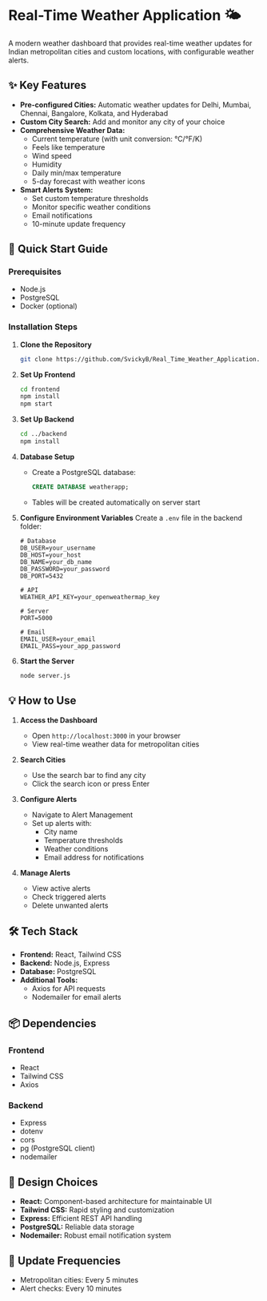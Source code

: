# Real-Time Weather Application 🌤️

A modern weather dashboard that provides real-time weather updates for Indian metropolitan cities and custom locations, with configurable weather alerts.

## ✨ Key Features

- **Pre-configured Cities:** Automatic weather updates for Delhi, Mumbai, Chennai, Bangalore, Kolkata, and Hyderabad
- **Custom City Search:** Add and monitor any city of your choice
- **Comprehensive Weather Data:**
  - Current temperature (with unit conversion: °C/°F/K)
  - Feels like temperature
  - Wind speed
  - Humidity
  - Daily min/max temperature
  - 5-day forecast with weather icons
- **Smart Alerts System:**
  - Set custom temperature thresholds
  - Monitor specific weather conditions
  - Email notifications
  - 10-minute update frequency

## 🚀 Quick Start Guide

### Prerequisites

- Node.js
- PostgreSQL
- Docker (optional)

### Installation Steps

1. **Clone the Repository**
   ```bash
   git clone https://github.com/SvickyB/Real_Time_Weather_Application.git
   ```

2. **Set Up Frontend**
   ```bash
   cd frontend
   npm install
   npm start
   ```

3. **Set Up Backend**
   ```bash
   cd ../backend
   npm install
   ```

4. **Database Setup**
   - Create a PostgreSQL database:
     ```sql
     CREATE DATABASE weatherapp;
     ```
   - Tables will be created automatically on server start

5. **Configure Environment Variables**
   Create a `.env` file in the backend folder:
   ```env
   # Database
   DB_USER=your_username
   DB_HOST=your_host
   DB_NAME=your_db_name
   DB_PASSWORD=your_password
   DB_PORT=5432

   # API
   WEATHER_API_KEY=your_openweathermap_key

   # Server
   PORT=5000

   # Email
   EMAIL_USER=your_email
   EMAIL_PASS=your_app_password
   ```

6. **Start the Server**
   ```bash
   node server.js
   ```

## 💡 How to Use

1. **Access the Dashboard**
   - Open `http://localhost:3000` in your browser
   - View real-time weather data for metropolitan cities

2. **Search Cities**
   - Use the search bar to find any city
   - Click the search icon or press Enter

3. **Configure Alerts**
   - Navigate to Alert Management
   - Set up alerts with:
     - City name
     - Temperature thresholds
     - Weather conditions
     - Email address for notifications

4. **Manage Alerts**
   - View active alerts
   - Check triggered alerts
   - Delete unwanted alerts

## 🛠️ Tech Stack

- **Frontend:** React, Tailwind CSS
- **Backend:** Node.js, Express
- **Database:** PostgreSQL
- **Additional Tools:**
  - Axios for API requests
  - Nodemailer for email alerts

## 📦 Dependencies

### Frontend
- React
- Tailwind CSS
- Axios

### Backend
- Express
- dotenv
- cors
- pg (PostgreSQL client)
- nodemailer

## 🎯 Design Choices

- **React:** Component-based architecture for maintainable UI
- **Tailwind CSS:** Rapid styling and customization
- **Express:** Efficient REST API handling
- **PostgreSQL:** Reliable data storage
- **Nodemailer:** Robust email notification system

## 🔄 Update Frequencies

- Metropolitan cities: Every 5 minutes
- Alert checks: Every 10 minutes
